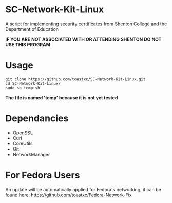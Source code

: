 # SC-Network-Kit-Linux
A script for implementing security certificates from Shenton College and the Department of Education

**IF YOU ARE NOT ASSOCIATED WITH OR ATTENDING SHENTON DO NOT USE THIS PROGRAM**

# Usage

```
git clone https://github.com/toastxc/SC-Network-Kit-Linux.git
cd SC-Network-Kit-Linux/
sudo sh temp.sh
```
__The file is named 'temp' because it is not yet tested__


# Dependancies
- OpenSSL
- Curl
- CoreUtils
- Git
- NetworkManager

# For Fedora Users
An update will be automatically applied for Fedora's networking, it can be found here:
https://github.com/toastxc/Fedora-Network-Fix
